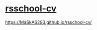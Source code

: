 # [rsschool-cv](https://MaSkA6293.github.io/rsschool-cv/cv)

https://MaSkA6293.github.io/rsschool-cv/
